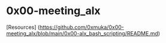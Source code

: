 # 0x00-meeting_alx 
[Resources] (https://github.com/0xmuka/0x00-meeting_alx/blob/main/0x00-alx_bash_scripting/README.md)
